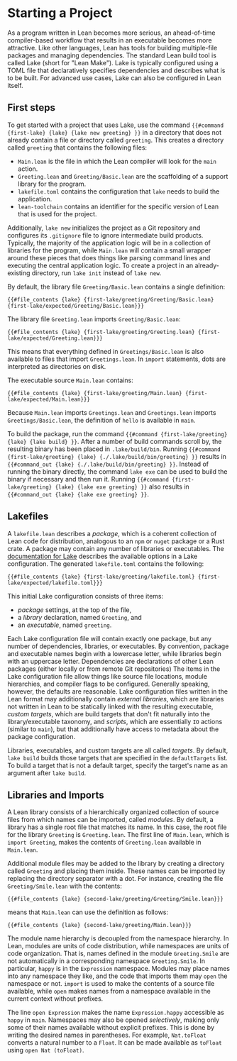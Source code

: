 # Starting a Project

As a program written in Lean becomes more serious, an ahead-of-time compiler-based workflow that results in an executable becomes more attractive.
Like other languages, Lean has tools for building multiple-file packages and managing dependencies.
The standard Lean build tool is called Lake (short for "Lean Make").
Lake is typically configured using a TOML file that declaratively specifies dependencies and describes what is to be built.
For advanced use cases, Lake can also be configured in Lean itself.

## First steps

To get started with a project that uses Lake, use the command `{{#command {first-lake} {lake} {lake new greeting} }}` in a directory that does not already contain a file or directory called `greeting`.
This creates a directory called `greeting` that contains the following files:

 * `Main.lean` is the file in which the Lean compiler will look for the `main` action.
 * `Greeting.lean` and `Greeting/Basic.lean` are the scaffolding of a support library for the program.
 * `lakefile.toml` contains the configuration that `lake` needs to build the application.
 * `lean-toolchain` contains an identifier for the specific version of Lean that is used for the project.

Additionally, `lake new` initializes the project as a Git repository and configures its `.gitignore` file to ignore intermediate build products.
Typically, the majority of the application logic will be in a collection of libraries for the program, while `Main.lean` will contain a small wrapper around these pieces that does things like parsing command lines and executing the central application logic.
To create a project in an already-existing directory, run `lake init` instead of `lake new`.

By default, the library file `Greeting/Basic.lean` contains a single definition:
```lean
{{#file_contents {lake} {first-lake/greeting/Greeting/Basic.lean} {first-lake/expected/Greeting/Basic.lean}}}
```
The library file `Greeting.lean` imports `Greeting/Basic.lean`:
```lean
{{#file_contents {lake} {first-lake/greeting/Greeting.lean} {first-lake/expected/Greeting.lean}}}
```
This means that everything defined in `Greetings/Basic.lean` is also available to files that import `Greetings.lean`.
In `import` statements, dots are interpreted as directories on disk.

The executable source `Main.lean` contains:
```lean
{{#file_contents {lake} {first-lake/greeting/Main.lean} {first-lake/expected/Main.lean}}}
```
Because `Main.lean` imports `Greetings.lean` and `Greetings.lean` imports `Greetings/Basic.lean`, the definition of `hello` is available in `main`.

To build the package, run the command `{{#command {first-lake/greeting} {lake} {lake build} }}`.
After a number of build commands scroll by, the resulting binary has been placed in `.lake/build/bin`.
Running `{{#command {first-lake/greeting} {lake} {./.lake/build/bin/greeting} }}` results in `{{#command_out {lake} {./.lake/build/bin/greeting} }}`.
Instead of running the binary directly, the command `lake exe` can be used to build the binary if necessary and then run it.
Running `{{#command {first-lake/greeting} {lake} {lake exe greeting} }}` also results in `{{#command_out {lake} {lake exe greeting} }}`.


## Lakefiles

A `lakefile.lean` describes a _package_, which is a coherent collection of Lean code for distribution, analogous to an `npm` or `nuget` package or a Rust crate.
A package may contain any number of libraries or executables.
The [documentation for Lake](https://lean-lang.org/doc/reference/latest/find/?domain=Verso.Genre.Manual.section&name=lake-config-toml) describes the available options in a Lake configuration.
The generated `lakefile.toml` contains the following:
```lean
{{#file_contents {lake} {first-lake/greeting/lakefile.toml} {first-lake/expected/lakefile.toml}}}
```

This initial Lake configuration consists of three items:
 * _package_ settings, at the top of the file,
 * a _library_ declaration, named `Greeting`, and
 * an _executable_, named `greeting`.

Each Lake configuration file will contain exactly one package, but any number of dependencies, libraries, or executables.
By convention, package and executable names begin with a lowercase letter, while libraries begin with an uppercase letter.
Dependencies are declarations of other Lean packages (either locally or from remote Git repositories)
The items in the Lake configuration file allow things like source file locations, module hierarchies, and compiler flags to be configured.
Generally speaking, however, the defaults are reasonable.
Lake configuration files written in the Lean format may additionally contain _external libraries_, which are libraries not written in Lean to be statically linked with the resulting executable, _custom targets_, which are build targets that don't fit naturally into the library/executable taxonomy, and _scripts_, which are essentially `IO` actions (similar to `main`), but that additionally have access to metadata about the package configuration.

Libraries, executables, and custom targets are all called _targets_.
By default, `lake build` builds those targets that are specified in the `defaultTargets` list.
To build a target that is not a default target, specify the target's name as an argument after `lake build`.

## Libraries and Imports

A Lean library consists of a hierarchically organized collection of source files from which names can be imported, called _modules_.
By default, a library has a single root file that matches its name.
In this case, the root file for the library `Greeting` is `Greeting.lean`.
The first line of `Main.lean`, which is `import Greeting`, makes the contents of `Greeting.lean` available in `Main.lean`.

Additional module files may be added to the library by creating a directory called `Greeting` and placing them inside.
These names can be imported by replacing the directory separator with a dot.
For instance, creating the file `Greeting/Smile.lean` with the contents:
```lean
{{#file_contents {lake} {second-lake/greeting/Greeting/Smile.lean}}}
```
means that `Main.lean` can use the definition as follows:
```lean
{{#file_contents {lake} {second-lake/greeting/Main.lean}}}
```

The module name hierarchy is decoupled from the namespace hierarchy.
In Lean, modules are units of code distribution, while namespaces are units of code organization.
That is, names defined in the module `Greeting.Smile` are not automatically in a corresponding namespace `Greeting.Smile`.
In particular, `happy` is in the `Expression` namespace.
Modules may place names into any namespace they like, and the code that imports them may `open` the namespace or not.
`import` is used to make the contents of a source file available, while `open` makes names from a namespace available in the current context without prefixes.

The line `open Expression` makes the name `Expression.happy` accessible as `happy` in `main`.
Namespaces may also be opened _selectively_, making only some of their names available without explicit prefixes.
This is done by writing the desired names in parentheses.
For example, `Nat.toFloat` converts a natural number to a `Float`.
It can be made available as `toFloat` using `open Nat (toFloat)`.
